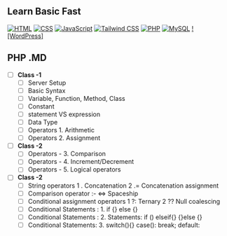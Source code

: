 ## Learn Basic Fast
[![HTML]()]()
[![CSS]()]()
[![JavaScript]()]()
[![Tailwind CSS]()]()
[![PHP](https://img.shields.io/badge/-PHP-777BB4?style=flat-square&logo=php&logoColor=white)](https://github.com/WebDesignWithRaihan/Learn-Basics-First/blob/main/assets/07-php/README.md)
[![MySQL]()]()
[![WordPress]]()


## PHP .MD
- [ ] **Class -1**
    - [ ] Server Setup
    - [ ] Basic Syntax
    - [ ] Variable, Function, Method, Class
    - [ ] Constant 
    - [ ] statement VS expression 
    - [ ] Data Type
    - [ ] Operators 1. Arithmetic
    - [ ] Operators 2. Assignment
- [ ] **Class -2**
    - [ ] Operators - 3. Comparison
    - [ ] Operators - 4. Increment/Decrement 
    - [ ] Operators - 5. Logical operators 
- [ ] **Class -2**
    - [ ] String operators 1 . Concatenation 2 .= Concatenation assignment
    - [ ] Comparison operator :-  <=> Spaceship 
    - [ ] Conditional assignment operators 1 ?: Ternary  2 ?? Null coalescing
    - [ ] Conditional Statements : 1. if {} else {}
    - [ ]  Conditional Statements : 2. Statements:  if () elseif{} {}else {}
    - [ ]  Conditional Statements:  3. switch(){} case(): break; default: